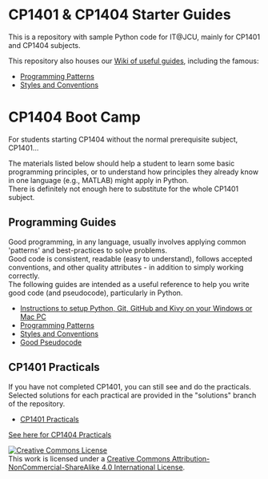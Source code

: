 # CP1401 & CP1404 Starter Guides

This is a repository with sample Python code for IT@JCU, mainly for CP1401 and CP1404 subjects.

This repository also houses our [Wiki of useful guides](https://github.com/CP1404/Starter/wiki), including the famous:

* [Programming Patterns](https://github.com/CP1404/Starter/wiki/Programming-Patterns)
* [Styles and Conventions](https://github.com/CP1404/Starter/wiki/Styles-and-Conventions)

# CP1404 Boot Camp

For students starting CP1404 without the normal prerequisite subject, CP1401...

The materials listed below should help a student to learn some basic programming principles, or to understand how principles
they already know in one language (e.g., MATLAB) might apply in Python.  
There is definitely not enough here to substitute for the whole CP1401 subject.

## Programming Guides

Good programming, in any language, usually involves applying common 'patterns' and best-practices to solve problems.  
Good code is consistent, readable (easy to understand), follows accepted conventions, and other quality attributes - in
addition to simply working correctly.  
The following guides are intended as a useful reference to help you write good code (and pseudocode), particularly in
Python.

* [Instructions to setup Python, Git, GitHub and Kivy on your Windows or Mac PC](https://github.com/CP1404/Starter/wiki/Software-Setup)
* [Programming Patterns](https://github.com/CP1404/Starter/wiki/Programming-Patterns)
* [Styles and Conventions](https://github.com/CP1404/Starter/wiki/Styles-and-Conventions)
* [Good Pseudocode](https://github.com/CP1404/Starter/wiki/Pseudocode-Guide)

## CP1401 Practicals

If you have not completed CP1401, you can still see and do the practicals.  
Selected solutions for each practical are provided in the "solutions" branch of the repository.

* [CP1401 Practicals](https://github.com/CP1401/Practicals)

[See here for CP1404 Practicals](https://github.com/CP1404/Practicals)

<a rel="license" href="http://creativecommons.org/licenses/by-nc-sa/4.0/"><img alt="Creative Commons License" style="border-width:0" src="https://i.creativecommons.org/l/by-nc-sa/4.0/88x31.png" /></a><br />
This work is licensed under a <a rel="license" href="http://creativecommons.org/licenses/by-nc-sa/4.0/">Creative Commons
Attribution-NonCommercial-ShareAlike 4.0 International License</a>.
